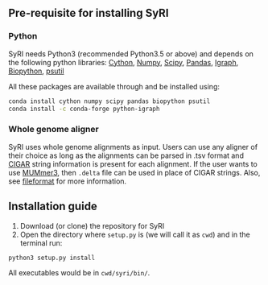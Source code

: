 ## Pre-requisite for installing SyRI
### Python
SyRI needs Python3 (recommended Python3.5 or above) and depends on the following python libraries: [Cython](https://cython.org/#download), [Numpy](https://www.numpy.org/), [Scipy](https://www.scipy.org/install.html), [Pandas](https://pandas.pydata.org/), [Igraph](https://igraph.org/python/), [Biopython](https://biopython.org/), [psutil](https://github.com/giampaolo/psutil)

All these packages are available through and be installed using:

```bash
conda install cython numpy scipy pandas biopython psutil
conda install -c conda-forge python-igraph
```

### Whole genome aligner 
SyRI uses whole genome alignments as input. Users can use any aligner of their choice as long as the alignments can be parsed in .tsv format and [CIGAR](https://samtools.github.io/hts-specs/SAMv1.pdf) string information is present for each alignment. If the user wants to use [MUMmer3](http://mummer.sourceforge.net/), then ```.delta``` file can be used in place of CIGAR strings. Also, see [fileformat](fileformat.md) for more information.

## Installation guide
1. Download (or clone) the repository for SyRI
2. Open the directory where ```setup.py``` is (we will call it as  ```cwd```) and in the terminal run:

```bash
python3 setup.py install
```

All executables would be in ```cwd/syri/bin/```.
